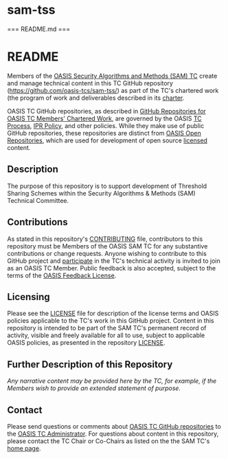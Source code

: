 # sam-tss
=== README.md ===

# README

Members of the [OASIS Security Algorithms and Methods (SAM) TC](https://www.oasis-open.org/committees/sam/) create and manage technical content in this TC GitHub repository (https://github.com/oasis-tcs/sam-tss/) as part of the TC's chartered work (the program of work and deliverables described in its [charter](https://www.oasis-open.org/committees/sam/charter.php).

OASIS TC GitHub repositories, as described in [GitHub Repositories for OASIS TC Members' Chartered Work](https://www.oasis-open.org/resources/tcadmin/github-repositories-for-oasis-tc-members-chartered-work), are governed by the OASIS [TC Process](https://www.oasis-open.org/policies-guidelines/tc-process), [IPR Policy](https://www.oasis-open.org/policies-guidelines/ipr), and other policies. While they make use of public GitHub repositories, these repositories are distinct from [OASIS Open Repositories](https://www.oasis-open.org/resources/open-repositories), which are used for development of open source [licensed](https://www.oasis-open.org/resources/open-repositories/licenses) content.

## Description

The purpose of this repository is to support development of Threshold Sharing Schemes within the Security Algorithms & Methods (SAM) Technical Committee. 

## Contributions

As stated in this repository's [CONTRIBUTING](https://github.com/oasis-tcs/sam-tss/blob/master/CONTRIBUTING.md) file, contributors to this repository must be Members of the OASIS SAM TC for any substantive contributions or change requests. Anyone wishing to contribute to this GitHub project and [participate](https://www.oasis-open.org/join/participation-instructions) in the TC's technical activity is invited to join as an OASIS TC Member. Public feedback is also accepted, subject to the terms of the [OASIS Feedback License](https://www.oasis-open.org/policies-guidelines/ipr#appendixa). 

## Licensing

Please see the [LICENSE](https://github.com/oasis-tcs/sam-tss/blob/master/LICENSE.md) file for description of the license terms and OASIS policies applicable to the TC's work in this GitHub project. Content in this repository is intended to be part of the SAM TC's permanent record of activity, visible and freely available for all to use, subject to applicable OASIS policies, as presented in the repository [LICENSE](https://github.com/oasis-tcs/sam-tss/blob/master/LICENSE.md). 

## Further Description of this Repository

*Any narrative content may be provided here by the TC, for example, if the Members wish to provide an extended statement of purpose.*

## Contact

Please send questions or comments about [OASIS TC GitHub repositories](https://www.oasis-open.org/resources/tcadmin/github-repositories-for-oasis-tc-members-chartered-work) to the [OASIS TC Administrator](mailto:tc-admin@oasis-open.org).  For questions about content in this repository, please contact the TC Chair or Co-Chairs as listed on the the SAM TC's [home page](https://www.oasis-open.org/committees/sam/).

